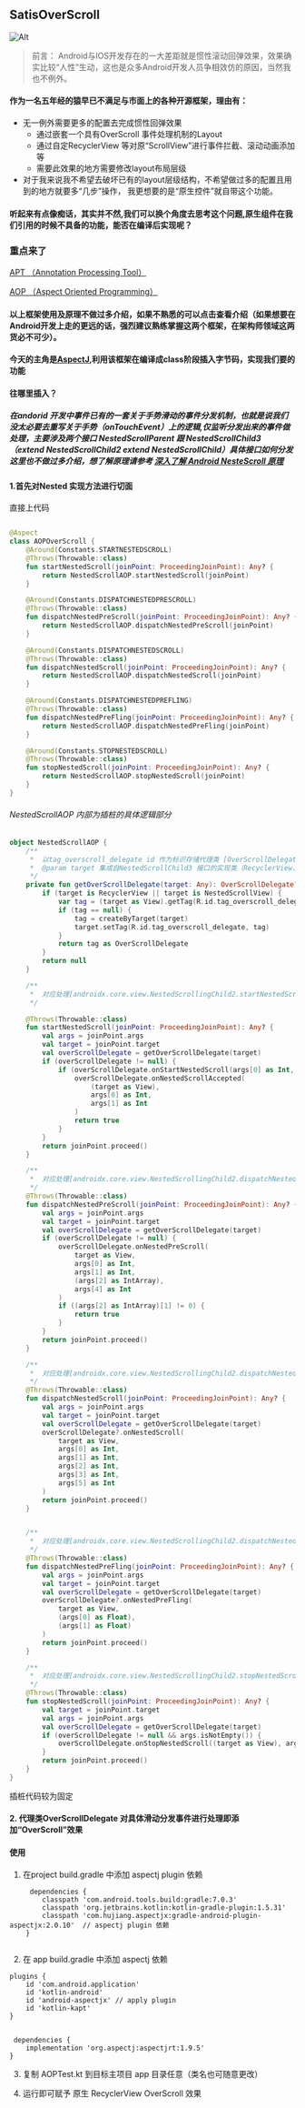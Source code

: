 ## SatisOverScroll

![Alt](https://imgconvert.csdnimg.cn/aHR0cHM6Ly9hdmF0YXIuY3Nkbi5uZXQvNy83L0IvMV9yYWxmX2h4MTYzY29tLmpwZw)

> 前言： Android与IOS开发存在的一大差距就是惯性滚动回弹效果，效果确实比较“人性”生动，这也是众多Android开发人员争相效仿的原因，当然我也不例外。

#### 作为一名五年经的猿早已不满足与市面上的各种开源框架，理由有：

- 无一例外需要更多的配置去完成惯性回弹效果
    - 通过嵌套一个具有OverScroll 事件处理机制的Layout
    - 通过自定RecyclerView 等对原“ScrollView”进行事件拦截、滚动动画添加等
    - 需要此效果的地方需要修改layout布局层级
- 对于我来说我不希望去破坏已有的layout层级结构，不希望做过多的配置且用到的地方就要多“几步”操作，
  我更想要的是“原生控件”就自带这个功能。

#### 听起来有点像痴话，其实并不然,我们可以换个角度去思考这个问题,原生组件在我们引用的时候不具备的功能，能否在编译后实现呢？

### 重点来了

[APT （Annotation Processing Tool）]()

[AOP （Aspect Oriented Programming）]()

#### 以上框架使用及原理不做过多介绍，如果不熟悉的可以点击查看介绍（如果想要在Android开发上走的更远的话，强烈建议熟练掌握这两个框架，在架构师领域这两货必不可少）。

#### 今天的主角是[AspectJ](https://github.com/HujiangTechnology/gradle_plugin_android_aspectjx),利用该框架在编译成class阶段插入字节码，实现我们要的功能

#### 往哪里插入？

##### 在andorid 开发中事件已有的一套关于手势滑动的事件分发机制，也就是说我们没太必要去重写关于手势（onTouchEvent）上的逻辑,仅监听分发出来的事件做处理，主要涉及两个接口 NestedScrollParent 跟 NestedScrollChild3（extend NestedScrollChild2 extend NestedScrollChild）具体接口如何分发这里也不做过多介绍，想了解原理请参考 [深入了解 Android NesteScroll 原理]()

#### 1.首先对Nested 实现方法进行切面
直接上代码
``` Kotlin 

@Aspect
class AOPOverScroll {
    @Around(Constants.STARTNESTEDSCROLL)
    @Throws(Throwable::class)
    fun startNestedScroll(joinPoint: ProceedingJoinPoint): Any? {
        return NestedScrollAOP.startNestedScroll(joinPoint)
    }

    @Around(Constants.DISPATCHNESTEDPRESCROLL)
    @Throws(Throwable::class)
    fun dispatchNestedPreScroll(joinPoint: ProceedingJoinPoint): Any? {
        return NestedScrollAOP.dispatchNestedPreScroll(joinPoint)
    }

    @Around(Constants.DISPATCHNESTEDSCROLL)
    @Throws(Throwable::class)
    fun dispatchNestedScroll(joinPoint: ProceedingJoinPoint): Any? {
        return NestedScrollAOP.dispatchNestedScroll(joinPoint)
    }

    @Around(Constants.DISPATCHNESTEDPREFLING)
    @Throws(Throwable::class)
    fun dispatchNestedPreFling(joinPoint: ProceedingJoinPoint): Any? {
        return NestedScrollAOP.dispatchNestedPreFling(joinPoint)
    }

    @Around(Constants.STOPNESTEDSCROLL)
    @Throws(Throwable::class)
    fun stopNestedScroll(joinPoint: ProceedingJoinPoint): Any? {
        return NestedScrollAOP.stopNestedScroll(joinPoint)
    }
}

```
###### NestedScrollAOP 内部为插桩的具体逻辑部分

```kotlin
object NestedScrollAOP {
    /**
     *  以tag_overscroll_delegate id 作为标识存储代理类 [OverScrollDelegate]
     *  @param target 集成自NestedScrollChild3 接口的实现类（RecyclerView、 NestedScrollView 目前仅针对这两个原生控件进行插桩的消费事件处理 排除自定义控件）
     */
    private fun getOverScrollDelegate(target: Any): OverScrollDelegate? {
        if (target is RecyclerView || target is NestedScrollView) {
            var tag = (target as View).getTag(R.id.tag_overscroll_delegate)
            if (tag == null) {
                tag = createByTarget(target)
                target.setTag(R.id.tag_overscroll_delegate, tag)
            }
            return tag as OverScrollDelegate
        }
        return null
    }

    /**
     *  对应处理[androidx.core.view.NestedScrollingChild2.startNestedScroll] 两个参数的方法
     */

    @Throws(Throwable::class)
    fun startNestedScroll(joinPoint: ProceedingJoinPoint): Any? {
        val args = joinPoint.args
        val target = joinPoint.target
        val overScrollDelegate = getOverScrollDelegate(target)
        if (overScrollDelegate != null) {
            if (overScrollDelegate.onStartNestedScroll(args[0] as Int, args[1] as Int)) {
                overScrollDelegate.onNestedScrollAccepted(
                    (target as View),
                    args[0] as Int,
                    args[1] as Int
                )
                return true
            }
        }
        return joinPoint.proceed()
    }

    /**
     *  对应处理[androidx.core.view.NestedScrollingChild2.dispatchNestedPreScroll]
     */
    @Throws(Throwable::class)
    fun dispatchNestedPreScroll(joinPoint: ProceedingJoinPoint): Any? {
        val args = joinPoint.args
        val target = joinPoint.target
        val overScrollDelegate = getOverScrollDelegate(target)
        if (overScrollDelegate != null) {
            overScrollDelegate.onNestedPreScroll(
                target as View,
                args[0] as Int,
                args[1] as Int,
                (args[2] as IntArray),
                args[4] as Int
            )
            if ((args[2] as IntArray)[1] != 0) {
                return true
            }
        }
        return joinPoint.proceed()
    }

    /**
     *  对应处理[androidx.core.view.NestedScrollingChild2.dispatchNestedScroll]
     */
    @Throws(Throwable::class)
    fun dispatchNestedScroll(joinPoint: ProceedingJoinPoint): Any? {
        val args = joinPoint.args
        val target = joinPoint.target
        val overScrollDelegate = getOverScrollDelegate(target)
        overScrollDelegate?.onNestedScroll(
            target as View,
            args[0] as Int,
            args[1] as Int,
            args[2] as Int,
            args[3] as Int,
            args[5] as Int
        )
        return joinPoint.proceed()
    }


    /**
     *  对应处理[androidx.core.view.NestedScrollingChild2.dispatchNestedPreFling] 
     */
    @Throws(Throwable::class)
    fun dispatchNestedPreFling(joinPoint: ProceedingJoinPoint): Any? {
        val args = joinPoint.args
        val target = joinPoint.target
        val overScrollDelegate = getOverScrollDelegate(target)
        overScrollDelegate?.onNestedPreFling(
            target as View,
            (args[0] as Float),
            (args[1] as Float)
        )
        return joinPoint.proceed()
    }

    /**
     *  对应处理[androidx.core.view.NestedScrollingChild2.stopNestedScroll]
     */
    @Throws(Throwable::class)
    fun stopNestedScroll(joinPoint: ProceedingJoinPoint): Any? {
        val target = joinPoint.target
        val args = joinPoint.args
        val overScrollDelegate = getOverScrollDelegate(target)
        if (overScrollDelegate != null && args.isNotEmpty()) {
            overScrollDelegate.onStopNestedScroll((target as View), args[0] as Int)
        }
        return joinPoint.proceed()
    }
}
```
插桩代码较为固定

#### 2. 代理类OverScrollDelegate 对具体滑动分发事件进行处理即添加“OverScroll”效果


#### 使用 
1. 在project build.gradle 中添加 aspectj plugin 依赖
```
     dependencies {
        classpath 'com.android.tools.build:gradle:7.0.3'
        classpath 'org.jetbrains.kotlin:kotlin-gradle-plugin:1.5.31'
        classpath 'com.hujiang.aspectjx:gradle-android-plugin-aspectjx:2.0.10'  // aspectj plugin 依赖
    }
    
```
2. 在 app build.gradle 中添加 aspectj 依赖
```
plugins {
    id 'com.android.application'
    id 'kotlin-android'
    id 'android-aspectjx' // apply plugin
    id 'kotlin-kapt'
}


 dependencies {
    implementation 'org.aspectj:aspectjrt:1.9.5'
}
```

3. 复制 AOPTest.kt 到目标主项目 app 目录任意（类名也可随意更改）

4. 运行即可赋予 原生 RecyclerView  OverScroll 效果


